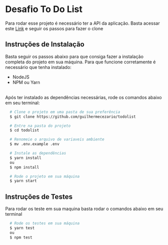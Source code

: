 # Desafio To Do List

Para rodar esse projeto é necessário ter a API da aplicação. Basta acessar este [Link](https://github.com/guilhermecezario/todolist-api) e seguir os passos para fazer o clone

## Instruções de Instalação
Basta seguir os passos abaixo para que consiga fazer a instalação completa do projeto em sua máquina.
Para que funcione corretamente é necessário que tenha instalado:
- NodeJS
- NPM ou Yarn
<br>
Após ter instalado as dependências necessárias, rode os comandos abaixo em seu terminal:

```bash
  # Clone o projeto em uma pasta de sua preferência
  $ git clone https://github.com/guilhermecezario/todolist

  # Entre na pasta do projeto
  $ cd todolist

  # Renomeie o arquivo de variaveis ambiente
  $ mv .env.example .env

  # Instale as dependências
  $ yarn install
  ou 
  $ npm install

  # Rode o projeto em sua máquina
  $ yarn start
```

## Instruções de Testes
Para rodar os teste em sua maquina basta rodar o comandos abaixo em seu terminal

```bash
  # Rode os testes em sua máquina
  $ yarn test
  ou
  $ npm test
```